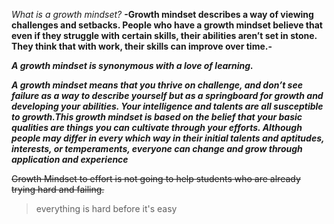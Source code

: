 

*What is a growth mindset?*
**-Growth mindset describes a way of viewing challenges and setbacks. People who have a growth mindset believe that even if they struggle with certain skills, their abilities aren’t set in stone. They think that with work, their skills can improve over time.-**

***A growth mindset is synonymous with a love of learning.***
 
 ***A growth mindset means that you thrive on challenge, and don’t see failure as a way to describe yourself but as a springboard for growth and developing your abilities. Your intelligence and talents are all susceptible to growth.This growth mindset is based on the belief that your basic qualities are things you can cultivate through your efforts. Although people may differ in every which way in their initial talents and aptitudes, interests, or temperaments, everyone can change and grow through application and experience***

 ~~Growth Mindset to effort is not going to help students who are already trying hard and failing.~~
 
 > everything is hard before it's easy
